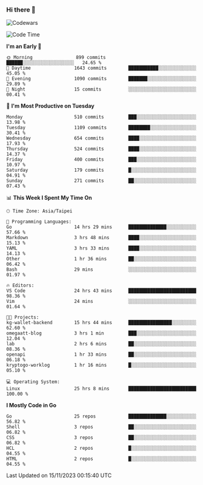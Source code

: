 ### Hi there 👋

![Codewars](https://www.codewars.com/users/omegaatt36/badges/small)

<!--START_SECTION:waka-->
![Code Time](http://img.shields.io/badge/Code%20Time-1%2C939%20hrs%2023%20mins-blue)

**I'm an Early 🐤** 

```text
🌞 Morning                899 commits         ██████░░░░░░░░░░░░░░░░░░░   24.65 % 
🌆 Daytime                1643 commits        ███████████░░░░░░░░░░░░░░   45.05 % 
🌃 Evening                1090 commits        ███████░░░░░░░░░░░░░░░░░░   29.89 % 
🌙 Night                  15 commits          ░░░░░░░░░░░░░░░░░░░░░░░░░   00.41 % 
```
📅 **I'm Most Productive on Tuesday** 

```text
Monday                   510 commits         ███░░░░░░░░░░░░░░░░░░░░░░   13.98 % 
Tuesday                  1109 commits        ████████░░░░░░░░░░░░░░░░░   30.41 % 
Wednesday                654 commits         ████░░░░░░░░░░░░░░░░░░░░░   17.93 % 
Thursday                 524 commits         ████░░░░░░░░░░░░░░░░░░░░░   14.37 % 
Friday                   400 commits         ███░░░░░░░░░░░░░░░░░░░░░░   10.97 % 
Saturday                 179 commits         █░░░░░░░░░░░░░░░░░░░░░░░░   04.91 % 
Sunday                   271 commits         ██░░░░░░░░░░░░░░░░░░░░░░░   07.43 % 
```


📊 **This Week I Spent My Time On** 

```text
🕑︎ Time Zone: Asia/Taipei

💬 Programming Languages: 
Go                       14 hrs 29 mins      ██████████████░░░░░░░░░░░   57.66 % 
Markdown                 3 hrs 48 mins       ████░░░░░░░░░░░░░░░░░░░░░   15.13 % 
YAML                     3 hrs 33 mins       ████░░░░░░░░░░░░░░░░░░░░░   14.13 % 
Other                    1 hr 36 mins        ██░░░░░░░░░░░░░░░░░░░░░░░   06.42 % 
Bash                     29 mins             ░░░░░░░░░░░░░░░░░░░░░░░░░   01.97 % 

🔥 Editors: 
VS Code                  24 hrs 43 mins      █████████████████████████   98.36 % 
Vim                      24 mins             ░░░░░░░░░░░░░░░░░░░░░░░░░   01.64 % 

🐱‍💻 Projects: 
kg-wallet-backend        15 hrs 44 mins      ████████████████░░░░░░░░░   62.60 % 
omegaatt-blog            3 hrs 1 min         ███░░░░░░░░░░░░░░░░░░░░░░   12.04 % 
lab                      2 hrs 6 mins        ██░░░░░░░░░░░░░░░░░░░░░░░   08.36 % 
openapi                  1 hr 33 mins        ██░░░░░░░░░░░░░░░░░░░░░░░   06.18 % 
kryptogo-worklog         1 hr 16 mins        █░░░░░░░░░░░░░░░░░░░░░░░░   05.10 % 

💻 Operating System: 
Linux                    25 hrs 8 mins       █████████████████████████   100.00 % 
```

**I Mostly Code in Go** 

```text
Go                       25 repos            ██████████████░░░░░░░░░░░   56.82 % 
Shell                    3 repos             ██░░░░░░░░░░░░░░░░░░░░░░░   06.82 % 
CSS                      3 repos             ██░░░░░░░░░░░░░░░░░░░░░░░   06.82 % 
HCL                      2 repos             █░░░░░░░░░░░░░░░░░░░░░░░░   04.55 % 
HTML                     2 repos             █░░░░░░░░░░░░░░░░░░░░░░░░   04.55 % 
```




 Last Updated on 15/11/2023 00:15:40 UTC
<!--END_SECTION:waka-->

<!--
**omegaatt36/omegaatt36** is a ✨ _special_ ✨ repository because its `README.md` (this file) appears on your GitHub profile.

Here are some ideas to get you started:

- 🔭 I’m currently working on ...
- 🌱 I’m currently learning ...
- 👯 I’m looking to collaborate on ...
- 🤔 I’m looking for help with ...
- 💬 Ask me about ...
- 📫 How to reach me: ...
- 😄 Pronouns: ...
- ⚡ Fun fact: ...
-->
